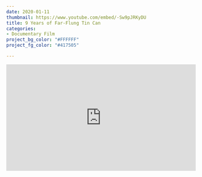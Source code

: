 ```yaml
---
date: 2020-01-11
thumbnail: https://www.youtube.com/embed/-Sw9pJRKyDU
title: 9 Years of Far-Flung Tin Can
categories:
- Documentary Film
project_bg_color: "#FFFFFF"
project_fg_color: "#417505"

---
```

<div  style="position: relative; padding-bottom: 56.25%; height: 0;" class="videoWrapper"> <iframe style="position: absolute; top: 0; left: 0; width: 100%; height: 100%;" src="https://www.youtube.com/embed/-Sw9pJRKyDU" frameborder="0" allow="accelerometer; autoplay; encrypted-media; gyroscope; picture-in-picture" allowfullscreen></iframe> </div>
